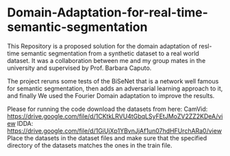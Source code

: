 # Domain-Adaptation-for-real-time-semantic-segmentation

This Repository is a proposed solution for the domain adaptation of resl-time semantic segmentation from a synthetic dataset to a real world dataset.
It was a collaboration between me and my group mates in the university and supervised by Prof. Barbara Caputo.

The project reruns some tests of the BiSeNet that is a network well famous for semantic segmentation, then adds an adversarial learning approach to it, and finally We used the Fourier Domain adaptation to improve the results.

Please for running the code download the datasets from here:
CamVid: https://drive.google.com/file/d/1CKtkLRVU4tGbqLSyFEtJMoZV2ZZ2KDeA/view
IDDA: https://drive.google.com/file/d/1GiUjXp1YBvnJjAf1un07hdHFUrchARa0/view
Place the datasets in the dataset files and make sure that the specified directory of the datasets matches the ones in the train file.

